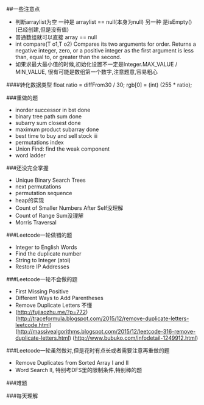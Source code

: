 ##一些注意点
- 判断arraylist为空 一种是 arraylist == null(本身为null) 另一种 是isEmpty() (已经创建,但是没有值)
- 普通数组就可以直接 array == null
- int compare(T o1,T o2)
Compares its two arguments for order. Returns a negative integer, zero, or a positive integer as the first argument is less than, equal to, or greater than the second.
- 如果求最大最小值的时候,初始化设置不一定是Integer.MAX_VALUE / MIN_VALUE, 很有可能是数组第一个数字,注意题意,容易粗心

####转化数据类型
	float ratio = diffFrom30 / 30;
	rgb[0] = (int) (255 * ratio);

###重做的题
- inorder successor in bst done
- binary tree path sum done
- subarry sum closest done
- maximum product subarray done
- best time to buy and sell stock iii
- permutations index
- Union Find: find the weak component
- word ladder

###还没完全掌握
 - Unique Binary Search Trees
 - next permutations
 - permutation sequence
 - heap的实现
 - Count of Smaller Numbers After Self没理解
 - Count of Range Sum没理解
 - Morris Traversal

###Leetcode一轮做错的题
- Integer to English Words
- Find the duplicate number
- String to Integer (atoi)
- Restore IP Addresses

###Leetcode一轮不会做的题
- First Missing Positive
- Different Ways to Add Parentheses
- Remove Duplicate Letters 不懂
- (http://fujiaozhu.me/?p=772) (http://traceformula.blogspot.com/2015/12/remove-duplicate-letters-leetcode.html) (http://massivealgorithms.blogspot.com/2015/12/leetcode-316-remove-duplicate-letters.html) (http://www.bubuko.com/infodetail-1249912.html)

###Leetcode一轮虽然做对,但是花时有点长或者需要注意再重做的题
- Remove Duplicates from Sorted Array I and II
- Word Search II, 特别考DFS里的限制条件,特别棒的题

###难题

###每天理解
